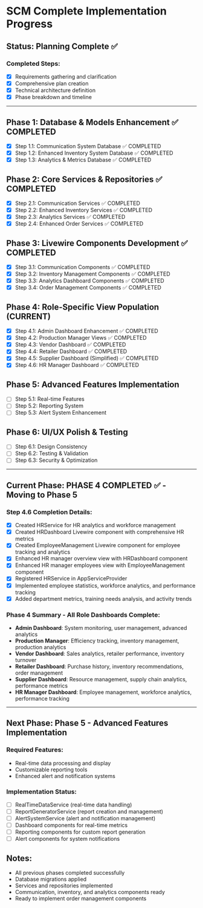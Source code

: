 # SCM Complete Implementation Progress

## Status: Planning Complete ✅

### Completed Steps:
- [x] Requirements gathering and clarification
- [x] Comprehensive plan creation
- [x] Technical architecture definition
- [x] Phase breakdown and timeline

---

## Phase 1: Database & Models Enhancement ✅ COMPLETED
- [x] Step 1.1: Communication System Database ✅ COMPLETED
- [x] Step 1.2: Enhanced Inventory System Database ✅ COMPLETED
- [x] Step 1.3: Analytics & Metrics Database ✅ COMPLETED

## Phase 2: Core Services & Repositories ✅ COMPLETED
- [x] Step 2.1: Communication Services ✅ COMPLETED
- [x] Step 2.2: Enhanced Inventory Services ✅ COMPLETED
- [x] Step 2.3: Analytics Services ✅ COMPLETED
- [x] Step 2.4: Enhanced Order Services ✅ COMPLETED

## Phase 3: Livewire Components Development ✅ COMPLETED
- [x] Step 3.1: Communication Components ✅ COMPLETED
- [x] Step 3.2: Inventory Management Components ✅ COMPLETED
- [x] Step 3.3: Analytics Dashboard Components ✅ COMPLETED
- [x] Step 3.4: Order Management Components ✅ COMPLETED

## Phase 4: Role-Specific View Population (CURRENT)
- [x] Step 4.1: Admin Dashboard Enhancement ✅ COMPLETED
- [x] Step 4.2: Production Manager Views ✅ COMPLETED
- [x] Step 4.3: Vendor Dashboard ✅ COMPLETED
- [x] Step 4.4: Retailer Dashboard ✅ COMPLETED
- [x] Step 4.5: Supplier Dashboard (Simplified) ✅ COMPLETED
- [x] Step 4.6: HR Manager Dashboard ✅ COMPLETED

## Phase 5: Advanced Features Implementation
- [ ] Step 5.1: Real-time Features
- [ ] Step 5.2: Reporting System
- [ ] Step 5.3: Alert System Enhancement

## Phase 6: UI/UX Polish & Testing
- [ ] Step 6.1: Design Consistency
- [ ] Step 6.2: Testing & Validation
- [ ] Step 6.3: Security & Optimization

---

## Current Phase: PHASE 4 COMPLETED ✅ - Moving to Phase 5

### Step 4.6 Completion Details:
- [x] Created HRService for HR analytics and workforce management
- [x] Created HRDashboard Livewire component with comprehensive HR metrics
- [x] Created EmployeeManagement Livewire component for employee tracking and analytics
- [x] Enhanced HR manager overview view with HRDashboard component
- [x] Enhanced HR manager employees view with EmployeeManagement component
- [x] Registered HRService in AppServiceProvider
- [x] Implemented employee statistics, workforce analytics, and performance tracking
- [x] Added department metrics, training needs analysis, and activity trends

### Phase 4 Summary - All Role Dashboards Complete:
- **Admin Dashboard**: System monitoring, user management, advanced analytics
- **Production Manager**: Efficiency tracking, inventory management, production analytics
- **Vendor Dashboard**: Sales analytics, retailer performance, inventory turnover  
- **Retailer Dashboard**: Purchase history, inventory recommendations, order management
- **Supplier Dashboard**: Resource management, supply chain analytics, performance metrics
- **HR Manager Dashboard**: Employee management, workforce analytics, performance tracking

---

## Next Phase: Phase 5 - Advanced Features Implementation

### Required Features:
- Real-time data processing and display
- Customizable reporting tools
- Enhanced alert and notification systems

### Implementation Status:
- [ ] RealTimeDataService (real-time data handling)
- [ ] ReportGeneratorService (report creation and management)
- [ ] AlertSystemService (alert and notification management)
- [ ] Dashboard components for real-time metrics
- [ ] Reporting components for custom report generation
- [ ] Alert components for system notifications

## Notes:
- All previous phases completed successfully
- Database migrations applied
- Services and repositories implemented
- Communication, inventory, and analytics components ready
- Ready to implement order management components
